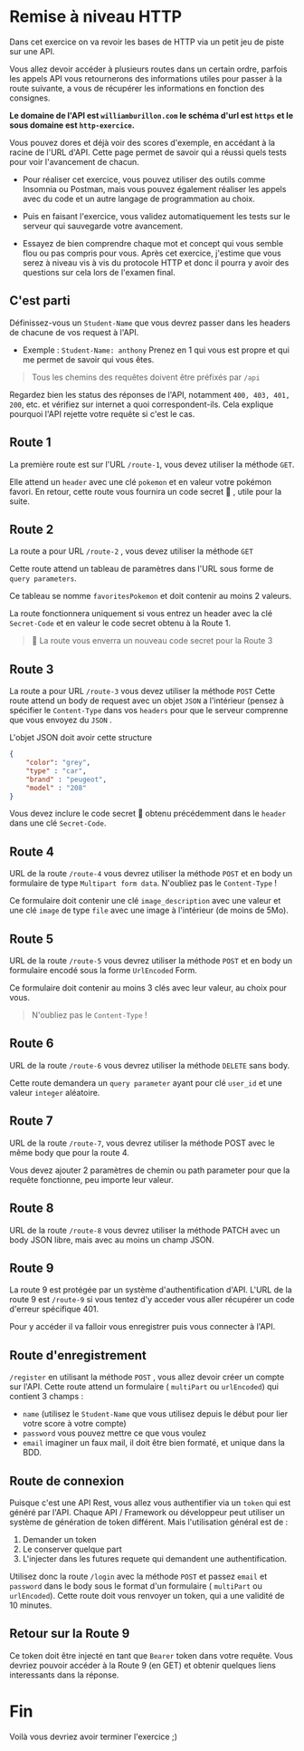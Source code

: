 # Remise à niveau HTTP
Dans cet exercice on va revoir les bases de HTTP via un petit jeu de piste sur une API.

Vous allez devoir accéder à plusieurs routes dans un certain ordre, parfois les appels API vous retournerons des informations utiles pour passer à la route suivante, a vous de récupérer les informations en fonction des consignes.

**Le domaine de l'API est `williamburillon.com` le schéma d'url est `https` et le sous domaine est `http-exercice`.**

Vous pouvez dores et déjà voir des scores d'exemple, en accédant à la racine de l'URL d'API. Cette page permet de savoir qui a réussi quels tests pour voir l'avancement de chacun.

* Pour réaliser cet exercice, vous pouvez utiliser des outils comme Insomnia ou Postman, mais vous pouvez également réaliser les appels avec du code et un autre langage de programmation au choix.

* Puis en faisant l'exercice, vous validez automatiquement les tests sur le serveur qui sauvegarde votre avancement.

* Essayez de bien comprendre chaque mot et concept qui vous semble flou ou pas compris pour vous. Après cet exercice, j'estime que vous serez à niveau vis à vis du protocole HTTP et donc il pourra y avoir des questions sur cela lors de l'examen final.

## C'est parti 
Définissez-vous un `Student-Name` que vous devrez passer dans les headers de chacune de vos request à l'API. 

* Exemple : `Student-Name: anthony` Prenez en 1 qui vous est propre et qui me permet de savoir qui vous êtes.

> Tous les chemins des requêtes doivent être préfixés par `/api`

Regardez bien les status des réponses de l'API, notamment `400, 403, 401, 200`, etc. et vérifiez sur internet a quoi correspondent-ils. Cela explique pourquoi l'API rejette votre requête si c'est le cas.

## Route 1
La première route est sur l'URL `/route-1`, vous devez utiliser la méthode `GET`.

Elle attend un `header` avec une clé `pokemon` et en valeur votre pokémon favori. En retour, cette route vous fournira un code secret 🔑 , utile pour la suite.

## Route 2
La route a pour URL `/route-2` , vous devez utiliser la méthode `GET`

Cette route attend un tableau de paramètres dans l'URL sous forme de `query parameters`.

Ce tableau se nomme `favoritesPokemon` et doit contenir au moins 2 valeurs.

La route fonctionnera uniquement si vous entrez un header avec la clé `Secret-Code` et en valeur le code secret obtenu à la Route 1.

> 🔑 La route vous enverra un nouveau code secret pour la Route 3

## Route 3
La route a pour URL `/route-3` vous devez utiliser la méthode `POST`
Cette route attend un body de request avec un objet `JSON` a l'intérieur (pensez à spécifier le `Content-Type` dans vos `headers` pour que le serveur comprenne que vous envoyez du `JSON` .

L'objet JSON doit avoir cette structure 
```json
{
	"color": "grey",
	"type" : "car",
	"brand" : "peugeot",
	"model" : "208"
}
```

Vous devez inclure le code secret 🔑  obtenu précédemment dans le `header` dans une clé `Secret-Code`.
## Route 4
URL de la route `/route-4` vous devrez utiliser la méthode `POST` et en body un formulaire de type `Multipart form data`.
N'oubliez pas le `Content-Type` !

Ce formulaire doit contenir une clé `image_description` avec une valeur et une clé `image` de type `file` avec une image à l'intérieur (de moins de 5Mo).

## Route 5

URL de la route `/route-5` vous devrez utiliser la méthode `POST` et en body un formulaire encodé sous la forme `UrlEncoded` Form.

Ce formulaire doit contenir au moins 3 clés avec leur valeur, au choix pour vous.

> N'oubliez pas le `Content-Type` !

## Route 6
URL de la route `/route-6` vous devrez utiliser la méthode `DELETE` sans body.

Cette route demandera un `query parameter` ayant pour clé `user_id` et une valeur `integer` aléatoire.

## Route 7 
URL de la route `/route-7`, vous devrez utiliser la méthode POST avec le même body que pour la route 4.

Vous devez ajouter 2 paramètres de chemin ou path parameter pour que la requête fonctionne, peu importe leur valeur.

## Route 8
URL de la route `/route-8` vous devrez utiliser la méthode PATCH avec un body JSON libre, mais avec au moins un champ JSON.

## Route 9
La route 9 est protégée par un système d'authentification d'API. 
L'URL de la route 9 est `/route-9` si vous tentez d'y acceder vous aller récupérer un code d'erreur spécifique 401.

Pour y accéder il va falloir vous enregistrer puis vous connecter à l'API. 

## Route d'enregistrement 
`/register` en utilisant la méthode `POST` , vous allez devoir créer un compte sur l'API. Cette route attend un formulaire ( `multiPart` ou `urlEncoded`) qui contient 3 champs : 

* `name` (utilisez le `Student-Name` que vous utilisez depuis le début pour lier votre score à votre compte)
* `password` vous pouvez mettre ce que vous voulez
* `email` imaginer un faux mail, il doit être bien formaté, et unique dans la BDD.
## Route de connexion
Puisque c'est une API Rest, vous allez vous authentifier via un `token` qui est généré par l'API. Chaque API / Framework ou développeur peut utiliser un système de génération de token différent. Mais l'utilisation général est de :

1. Demander un token
2. Le conserver quelque part
3. L'injecter dans les futures requete qui demandent une authentification.

Utilisez donc la route `/login` avec la méthode `POST` et passez `email` et `password` dans le body sous le format d'un formulaire ( `multiPart` ou `urlEncoded`).
Cette route doit vous renvoyer un token, qui a une validité de 10 minutes.
## Retour sur la Route 9
Ce token doit être injecté en tant que `Bearer` token dans votre requête. 
Vous devriez pouvoir accéder à la Route 9 (en GET) et obtenir quelques liens interessants dans la réponse.

# Fin
Voilà vous devriez avoir terminer l'exercice ;) 
